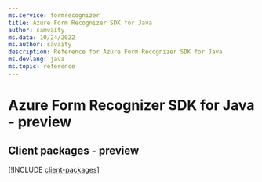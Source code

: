 ```yaml
---
ms.service: formrecognizer
title: Azure Form Recognizer SDK for Java
author: samvaity
ms.data: 10/24/2022
ms.author: savaity
description: Reference for Azure Form Recognizer SDK for Java
ms.devlang: java
ms.topic: reference
---
```

# Azure Form Recognizer SDK for Java - preview

## Client packages - preview
[!INCLUDE [client-packages](form-recognizer-client-index.md)]